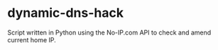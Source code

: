 dynamic-dns-hack
================

Script written in Python using the No-IP.com API to check and amend current home IP.
